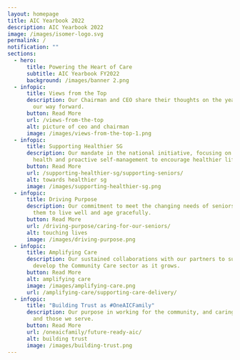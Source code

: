 ```yaml
---
layout: homepage
title: AIC Yearbook 2022
description: AIC Yearbook 2022
image: /images/isomer-logo.svg
permalink: /
notification: ""
sections:
  - hero:
      title: Powering the Heart of Care
      subtitle: AIC Yearbook FY2022
      background: /images/banner 2.png
  - infopic:
      title: Views from the Top
      description: Our Chairman and CEO share their thoughts on the year passed and
        our way forward.
      button: Read More
      url: /views-from-the-top
      alt: picture of ceo and chairman
      image: /images/views-from-the-top-1.png
  - infopic:
      title: Supporting Healthier SG
      description: Our mandate in the national initiative, focusing on preventive
        health and proactive self-management to encourage healthier lifestyles.
      button: Read More
      url: /supporting-healthier-sg/supporting-seniors/
      alt: towards healthier sg
      image: /images/supporting-healthier-sg.png
  - infopic:
      title: Driving Purpose
      description: Our commitment to meet the changing needs of seniors, and enabling
        them to live well and age gracefully.
      button: Read More
      url: /driving-purpose/caring-for-our-seniors/
      alt: touching lives
      image: /images/driving-purpose.png
  - infopic:
      title: Amplifying Care
      description: Our sustained collaborations with our partners to support and
        develop the Community Care sector as it grows.
      button: Read More
      alt: amplifying care
      image: /images/amplifying-care.png
      url: /amplifying-care/supporting-care-delivery/
  - infopic:
      title: "Building Trust as #OneAICFamily"
      description: Our purpose in working for the community, and caring for our people
        and those we serve.
      button: Read More
      url: /oneaicfamily/future-ready-aic/
      alt: building trust
      image: /images/building-trust.png
---
```

